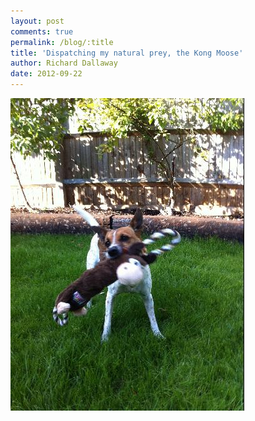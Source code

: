 ```yaml
---
layout: post
comments: true
permalink: /blog/:title
title: 'Dispatching my natural prey, the Kong Moose'
author: Richard Dallaway
date: 2012-09-22
---
```


<div>
<a href="/media/Gphoto.JPG">
<img width="374" src="/media/Gphoto.JPG.500.JPG" height="500"></img>
</a>
</div>



 
    
